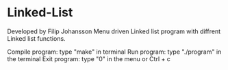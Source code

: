 # Linked-List
Developed by Filip Johansson
Menu driven Linked list program with diffrent Linked list functions. 

Compile program: type "make" in terminal
Run program: type "./program" in the terminal
Exit program: type "0" in the menu or Ctrl + c


